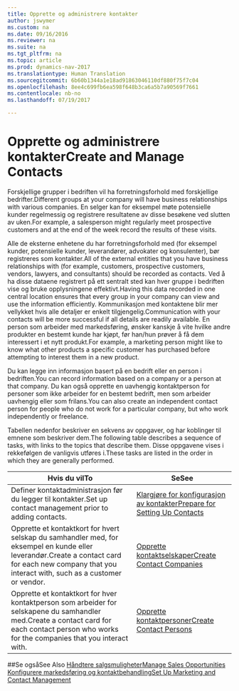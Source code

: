 ```yaml
---
title: Opprette og administrere kontakter
author: jswymer
ms.custom: na
ms.date: 09/16/2016
ms.reviewer: na
ms.suite: na
ms.tgt_pltfrm: na
ms.topic: article
ms.prod: dynamics-nav-2017
ms.translationtype: Human Translation
ms.sourcegitcommit: 6b60b1344a1e18ad91863046110df880f75f7c04
ms.openlocfilehash: 8ee4c699fb6ea598f648b3ca6a5b7a90569f7661
ms.contentlocale: nb-no
ms.lasthandoff: 07/19/2017

---
```

# <a name="create-and-manage-contacts"></a><span data-ttu-id="319e2-102">Opprette og administrere kontakter</span><span class="sxs-lookup"><span data-stu-id="319e2-102">Create and Manage Contacts</span></span>
<span data-ttu-id="319e2-103">Forskjellige grupper i bedriften vil ha forretningsforhold med forskjellige bedrifter.</span><span class="sxs-lookup"><span data-stu-id="319e2-103">Different groups at your company will have business relationships with various companies.</span></span> <span data-ttu-id="319e2-104">En selger kan for eksempel møte potensielle kunder regelmessig og registrere resultatene av disse besøkene ved slutten av uken.</span><span class="sxs-lookup"><span data-stu-id="319e2-104">For example, a salesperson might regularly meet prospective customers and at the end of the week record the results of these visits.</span></span>

<span data-ttu-id="319e2-105">Alle de eksterne enhetene du har forretningsforhold med (for eksempel kunder, potensielle kunder, leverandører, advokater og konsulenter), bør registreres som kontakter.</span><span class="sxs-lookup"><span data-stu-id="319e2-105">All of the external entities that you have business relationships with (for example, customers, prospective customers, vendors, lawyers, and consultants) should be recorded as contacts.</span></span> <span data-ttu-id="319e2-106">Ved å ha disse dataene registrert på ett sentralt sted kan hver gruppe i bedriften vise og bruke opplysningene effektivt.</span><span class="sxs-lookup"><span data-stu-id="319e2-106">Having this data recorded in one central location ensures that every group in your company can view and use the information efficiently.</span></span> <span data-ttu-id="319e2-107">Kommunikasjon med kontaktene blir mer vellykket hvis alle detaljer er enkelt tilgjengelig.</span><span class="sxs-lookup"><span data-stu-id="319e2-107">Communication with your contacts will be more successful if all details are readily available.</span></span> <span data-ttu-id="319e2-108">En person som arbeider med markedsføring, ønsker kanskje å vite hvilke andre produkter en bestemt kunde har kjøpt, før han/hun prøver å få dem interessert i et nytt produkt.</span><span class="sxs-lookup"><span data-stu-id="319e2-108">For example, a marketing person might like to know what other products a specific customer has purchased before attempting to interest them in a new product.</span></span>

<span data-ttu-id="319e2-109">Du kan legge inn informasjon basert på en bedrift eller en person i bedriften.</span><span class="sxs-lookup"><span data-stu-id="319e2-109">You can record information based on a company or a person at that company.</span></span> <span data-ttu-id="319e2-110">Du kan også opprette en uavhengig kontaktperson for personer som ikke arbeider for en bestemt bedrift, men som arbeider uavhengig eller som frilans.</span><span class="sxs-lookup"><span data-stu-id="319e2-110">You can also create an independent contact person for people who do not work for a particular company, but who work independently or freelance.</span></span>

<span data-ttu-id="319e2-111">Tabellen nedenfor beskriver en sekvens av oppgaver, og har koblinger til emnene som beskriver dem.</span><span class="sxs-lookup"><span data-stu-id="319e2-111">The following table describes a sequence of tasks, with links to the topics that describe them.</span></span> <span data-ttu-id="319e2-112">Disse oppgavene vises i rekkefølgen de vanligvis utføres i.</span><span class="sxs-lookup"><span data-stu-id="319e2-112">These tasks are listed in the order in which they are generally performed.</span></span>

|<span data-ttu-id="319e2-113">Hvis du vil</span><span class="sxs-lookup"><span data-stu-id="319e2-113">To</span></span> |<span data-ttu-id="319e2-114">Se</span><span class="sxs-lookup"><span data-stu-id="319e2-114">See</span></span> |
|---|----|
|<span data-ttu-id="319e2-115">Definer kontaktadministrasjon før du legger til kontakter.</span><span class="sxs-lookup"><span data-stu-id="319e2-115">Set up contact management prior to adding contacts.</span></span>|[<span data-ttu-id="319e2-116">Klargjøre for konfigurasjon av kontakter</span><span class="sxs-lookup"><span data-stu-id="319e2-116">Prepare for Setting Up Contacts</span></span>](marketing-setup-contacts.md)|
|<span data-ttu-id="319e2-117">Opprette et kontaktkort for hvert selskap du samhandler med, for eksempel en kunde eller leverandør.</span><span class="sxs-lookup"><span data-stu-id="319e2-117">Create a contact card for each new company that you interact with, such as a customer or vendor.</span></span>|[<span data-ttu-id="319e2-118">Opprette kontaktselskaper</span><span class="sxs-lookup"><span data-stu-id="319e2-118">Create Contact Companies</span></span>](marketing-create-contact-companies.md)|
|<span data-ttu-id="319e2-119">Opprette et kontaktkort for hver kontaktperson som arbeider for selskapene du samhandler med.</span><span class="sxs-lookup"><span data-stu-id="319e2-119">Create a contact card for each contact person who works for the companies that you interact with.</span></span>|[<span data-ttu-id="319e2-120">Opprette kontaktpersoner</span><span class="sxs-lookup"><span data-stu-id="319e2-120">Create Contact Persons</span></span>](marketing-create-contact-persons.md)|

##<a name="see-also"></a><span data-ttu-id="319e2-121">Se også</span><span class="sxs-lookup"><span data-stu-id="319e2-121">See Also</span></span>
[<span data-ttu-id="319e2-122">Håndtere salgsmuligheter</span><span class="sxs-lookup"><span data-stu-id="319e2-122">Manage Sales Opportunities</span></span>](marketing-manage-sales-opportunities.md)  
[<span data-ttu-id="319e2-123">Konfigurere markedsføring og kontaktbehandling</span><span class="sxs-lookup"><span data-stu-id="319e2-123">Set Up Marketing and Contact Management</span></span>](marketing-setup-marketing.md)  

